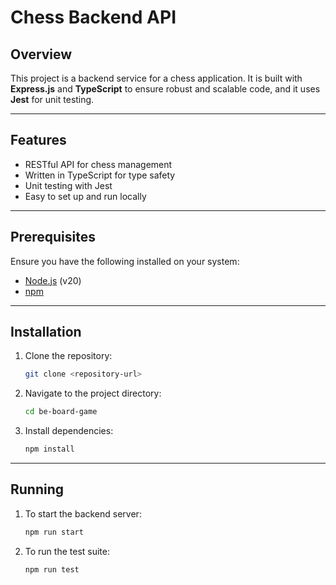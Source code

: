 # Chess Backend API

## Overview

This project is a backend service for a chess application. It is built with **Express.js** and **TypeScript** to ensure robust and scalable code, and it uses **Jest** for unit testing.

---

## Features

- RESTful API for chess management
- Written in TypeScript for type safety
- Unit testing with Jest
- Easy to set up and run locally

---

## Prerequisites

Ensure you have the following installed on your system:

- [Node.js](https://nodejs.org/) (v20)
- [npm](https://www.npmjs.com/)

---

## Installation

1. Clone the repository:

   ```bash
   git clone <repository-url>
   ```

2. Navigate to the project directory:

   ```bash
   cd be-board-game
   ```

3. Install dependencies:

   ```bash
   npm install
   ```

---

## Running

1. To start the backend server:

   ```bash
   npm run start
   ```

2. To run the test suite:

   ```bash
   npm run test
   ```
